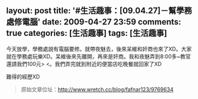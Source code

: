 layout: post
title: '#生活趣事：[09.04.27]－幫學務處修電腦'
date: 2009-04-27 23:59
comments: true
categories: [生活趣事]
tags: [生活趣事]
---
今天放學，學務處說有電腦要修。就帶夜魅去，後來呆維和奸商也來了XD。大家就在學務處玩樂XD。呆維後來先離開，再來是奸商。我和夜魅弄到8:00多~教官還請我們100元> <。我們弄完就到附近的便當店吃晚餐就回家了XD

難得的經歷XD

> 原始文章位址：http://www.wretch.cc/blog/fafnar123/9769634